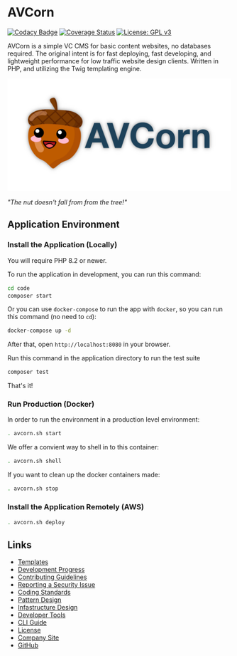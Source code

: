 # AVCorn

[![Codacy Badge](https://app.codacy.com/project/badge/Grade/2b09c4fbdcf94ae18406ae47b986be83)](https://app.codacy.com/gh/blaher/avcorn/dashboard?utm_source=gh&utm_medium=referral&utm_content=&utm_campaign=Badge_grade)
[![Coverage Status](https://coveralls.io/repos/github/AVCorn/avcorn/badge.svg?branch=main)](https://coveralls.io/github/AVCorn/avcorn?main)
[![License: GPL v3](https://img.shields.io/badge/License-GPLv3-blue.svg)](https://www.gnu.org/licenses/gpl-3.0)

AVCorn is a simple VC CMS for basic content websites, no databases required.
The original intent is for fast deploying, fast developing, and lightweight performance for low traffic website design clients.
Written in PHP, and utilizing the Twig templating engine.

![AVCorn Logo](docs/images/github-card.png "The nut doesn't fall from from the tree!")

_"The nut doesn't fall from from the tree!"_

## Application Environment

### Install the Application (Locally)

You will require PHP 8.2 or newer.

To run the application in development, you can run this command:

```bash
cd code
composer start
```

Or you can use `docker-compose` to run the app with `docker`, so you can run this command (no need to `cd`):
```bash
docker-compose up -d
```
After that, open `http://localhost:8080` in your browser.

Run this command in the application directory to run the test suite

```bash
composer test
```

That's it!

### Run Production (Docker)

In order to run the environment in a production level environment:
```bash
. avcorn.sh start
```

We offer a convient way to shell in to this container:
```bash
. avcorn.sh shell
```

If you want to clean up the docker containers made:
```bash
. avcorn.sh stop
```

### Install the Application Remotely (AWS)

```bash
. avcorn.sh deploy
```

## Links

*   [Templates](https://github.com/avcorn/avcorn-templates)
*   [Development Progress](docs/TODO.md)
*   [Contributing Guidelines](docs/CONTRIBUTING.md)
*   [Reporting a Security Issue](docs/SECURITY.md)
*   [Coding Standards](docs/STANDARDS.md)
*   [Pattern Design](docs/PATTERNS.md)
*   [Infastructure Design](docs/INFASTRUCTURE.md)
*   [Developer Tools](docs/TOOLS.md)
*   [CLI Guide](docs/CLI.md)
*   [License](docs/LICENSE.md)
*   [Company Site](http://webelements.agency)
*   [GitHub](https://github.com/avcorn/avcorn)
